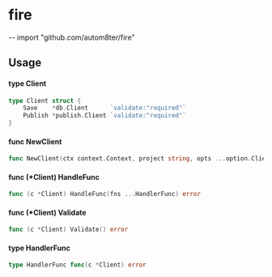 # fire
--
    import "github.com/autom8ter/fire"


## Usage

#### type Client

```go
type Client struct {
	Save    *db.Client      `validate:"required"`
	Publish *publish.Client `validate:"required"`
}
```


#### func  NewClient

```go
func NewClient(ctx context.Context, project string, opts ...option.ClientOption) (*Client, error)
```

#### func (*Client) HandleFunc

```go
func (c *Client) HandleFunc(fns ...HandlerFunc) error
```

#### func (*Client) Validate

```go
func (c *Client) Validate() error
```

#### type HandlerFunc

```go
type HandlerFunc func(c *Client) error
```
